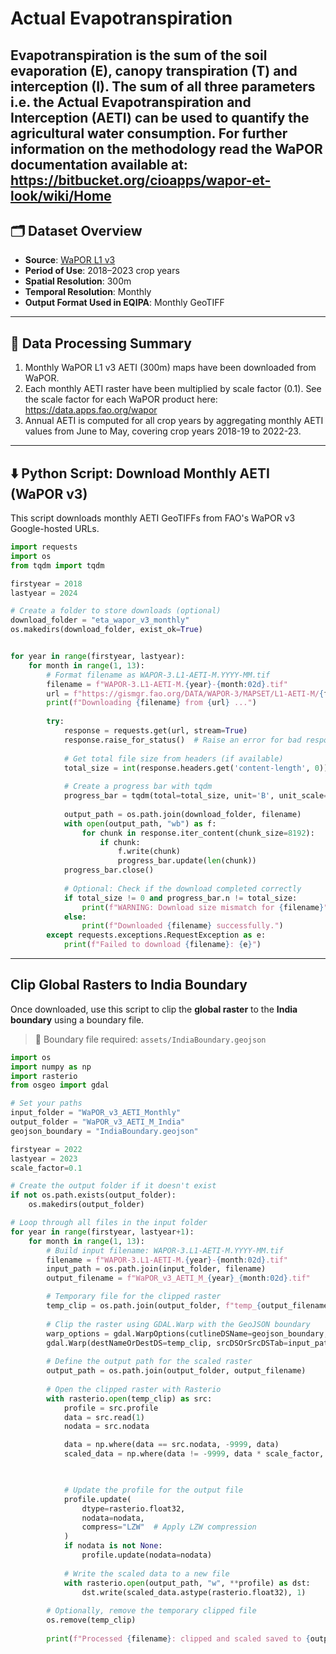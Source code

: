 # Actual Evapotranspiration
Evapotranspiration is the sum of the soil evaporation (E), canopy transpiration (T) and interception (I). 
The sum of all three parameters i.e. the Actual Evapotranspiration and Interception (AETI) can be used to quantify the agricultural water consumption.
For further information on the methodology read the WaPOR documentation available at: https://bitbucket.org/cioapps/wapor-et-look/wiki/Home
---

## 🗂️ Dataset Overview

- **Source**: [WaPOR L1 v3](https://console.cloud.google.com/storage/browser/fao-gismgr-wapor-3-data/DATA/WAPOR-3/MAPSET)
- **Period of Use**: 2018–2023 crop years
- **Spatial Resolution**: 300m
- **Temporal Resolution**: Monthly
- **Output Format Used in EQIPA**: Monthly GeoTIFF

---

## 📌 Data Processing Summary

1. Monthly WaPOR L1 v3 AETI (300m) maps have been downloaded from WaPOR.
2. Each monthly AETI raster have been multiplied by scale factor (0.1). See the scale factor for each WaPOR product here: https://data.apps.fao.org/wapor
3. Annual AETI is computed for all crop years by aggregating monthly AETI values from June to May, covering crop years 2018-19 to 2022-23.

---

## ⬇️ Python Script: Download Monthly AETI (WaPOR v3)

This script downloads monthly AETI GeoTIFFs from FAO's WaPOR v3 Google-hosted URLs.



```python
import requests
import os
from tqdm import tqdm

firstyear = 2018
lastyear = 2024

# Create a folder to store downloads (optional)
download_folder = "eta_wapor_v3_monthly"
os.makedirs(download_folder, exist_ok=True)


for year in range(firstyear, lastyear):
    for month in range(1, 13):
        # Format filename as WAPOR-3.L1-AETI-M.YYYY-MM.tif
        filename = f"WAPOR-3.L1-AETI-M.{year}-{month:02d}.tif"
        url = f"https://gismgr.fao.org/DATA/WAPOR-3/MAPSET/L1-AETI-M/{filename}"
        print(f"Downloading {filename} from {url} ...")
        
        try:
            response = requests.get(url, stream=True)
            response.raise_for_status()  # Raise an error for bad responses
            
            # Get total file size from headers (if available)
            total_size = int(response.headers.get('content-length', 0))
            
            # Create a progress bar with tqdm
            progress_bar = tqdm(total=total_size, unit='B', unit_scale=True, desc=filename)
            
            output_path = os.path.join(download_folder, filename)
            with open(output_path, "wb") as f:
                for chunk in response.iter_content(chunk_size=8192):
                    if chunk:
                        f.write(chunk)
                        progress_bar.update(len(chunk))
            progress_bar.close()
            
            # Optional: Check if the download completed correctly
            if total_size != 0 and progress_bar.n != total_size:
                print(f"WARNING: Download size mismatch for {filename}")
            else:
                print(f"Downloaded {filename} successfully.")
        except requests.exceptions.RequestException as e:
            print(f"Failed to download {filename}: {e}")

```

---

## Clip Global Rasters to India Boundary
Once downloaded, use this script to clip the **global raster** to the **India boundary** using a boundary file.
> 📁 Boundary file required: `assets/IndiaBoundary.geojson`

```python
import os
import numpy as np
import rasterio
from osgeo import gdal

# Set your paths
input_folder = "WaPOR_v3_AETI_Monthly"      
output_folder = "WaPOR_v3_AETI_M_India"   
geojson_boundary = "IndiaBoundary.geojson" 

firstyear = 2022
lastyear = 2023
scale_factor=0.1

# Create the output folder if it doesn't exist
if not os.path.exists(output_folder):
    os.makedirs(output_folder)

# Loop through all files in the input folder
for year in range(firstyear, lastyear+1):
    for month in range(1, 13):
        # Build input filename: WAPOR-3.L1-AETI-M.YYYY-MM.tif
        filename = f"WAPOR-3.L1-AETI-M.{year}-{month:02d}.tif"
        input_path = os.path.join(input_folder, filename)
        output_filename = f"WaPOR_v3_AETI_M_{year}_{month:02d}.tif"

        # Temporary file for the clipped raster
        temp_clip = os.path.join(output_folder, f"temp_{output_filename}")
        
        # Clip the raster using GDAL.Warp with the GeoJSON boundary
        warp_options = gdal.WarpOptions(cutlineDSName=geojson_boundary, cropToCutline=True,dstNodata=-9999)
        gdal.Warp(destNameOrDestDS=temp_clip, srcDSOrSrcDSTab=input_path, options=warp_options)
        
        # Define the output path for the scaled raster
        output_path = os.path.join(output_folder, output_filename)
        
        # Open the clipped raster with Rasterio
        with rasterio.open(temp_clip) as src:
            profile = src.profile 
            data = src.read(1)
            nodata = src.nodata

            data = np.where(data == src.nodata, -9999, data)  
            scaled_data = np.where(data != -9999, data * scale_factor, -9999)  


            
            # Update the profile for the output file
            profile.update(
                dtype=rasterio.float32, 
                nodata=nodata, 
                compress="LZW"  # Apply LZW compression
            )
            if nodata is not None:
                profile.update(nodata=nodata)
            
            # Write the scaled data to a new file
            with rasterio.open(output_path, "w", **profile) as dst:
                dst.write(scaled_data.astype(rasterio.float32), 1)
        
        # Optionally, remove the temporary clipped file
        os.remove(temp_clip)
        
        print(f"Processed {filename}: clipped and scaled saved to {output_path}")


```